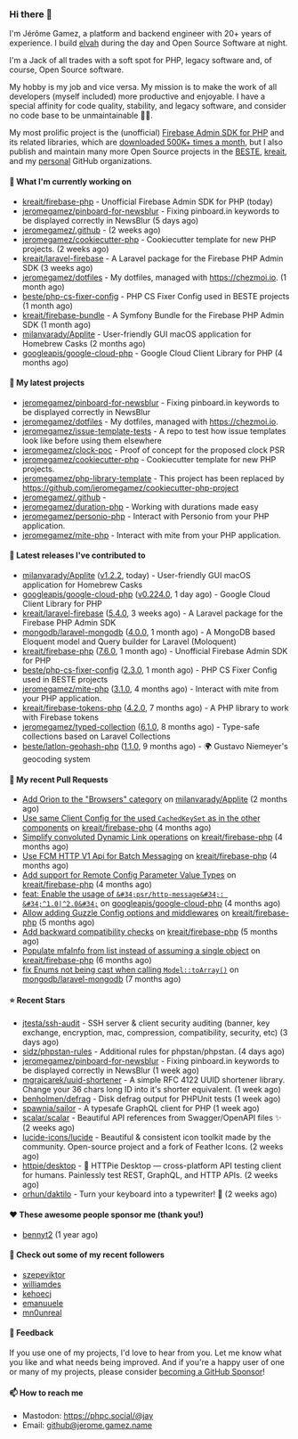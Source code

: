 ### Hi there 👋

I'm Jérôme Gamez, a platform and backend engineer with 20+ years of experience.
I build [elvah](https://www.elvah.de) during the day and Open Source Software
at night.

I'm a Jack of all trades with a soft spot for PHP, legacy software and,
of course, Open Source software.

My hobby is my job and vice versa. My mission is to make the work of all
developers (myself included) more productive and enjoyable.
I have a special affinity for code quality, stability, and legacy software,
and consider no code base to be unmaintainable 💪🏻.

My most prolific project is the (unofficial)
[Firebase Admin SDK for PHP](https://github.com/kreait/firebase-php) and its
related libraries, which are
[downloaded 500K+ times a month](https://packagist.org/packages/kreait/firebase-php/stats), but I also publish and maintain many more Open Source
projects in the [BESTE](https://github.com/beste),
[kreait](https://github.com/kreait), and my
[personal](https://github.com/jeromegamez) GitHub organizations.

#### 👷 What I'm currently working on

- [kreait/firebase-php](https://github.com/kreait/firebase-php) - Unofficial Firebase Admin SDK for PHP (today)
- [jeromegamez/pinboard-for-newsblur](https://github.com/jeromegamez/pinboard-for-newsblur) - Fixing pinboard.in keywords to be displayed correctly in NewsBlur (5 days ago)
- [jeromegamez/.github](https://github.com/jeromegamez/.github) -  (2 weeks ago)
- [jeromegamez/cookiecutter-php](https://github.com/jeromegamez/cookiecutter-php) - Cookiecutter template for new PHP projects. (2 weeks ago)
- [kreait/laravel-firebase](https://github.com/kreait/laravel-firebase) - A Laravel package for the Firebase PHP Admin SDK (3 weeks ago)
- [jeromegamez/dotfiles](https://github.com/jeromegamez/dotfiles) - My dotfiles, managed with https://chezmoi.io. (1 month ago)
- [beste/php-cs-fixer-config](https://github.com/beste/php-cs-fixer-config) - PHP CS Fixer Config used in BESTE projects (1 month ago)
- [kreait/firebase-bundle](https://github.com/kreait/firebase-bundle) - A Symfony Bundle for the Firebase PHP Admin SDK (1 month ago)
- [milanvarady/Applite](https://github.com/milanvarady/Applite) - User-friendly GUI macOS application for Homebrew Casks (2 months ago)
- [googleapis/google-cloud-php](https://github.com/googleapis/google-cloud-php) - Google Cloud Client Library for PHP (4 months ago)

#### 🌱 My latest projects

- [jeromegamez/pinboard-for-newsblur](https://github.com/jeromegamez/pinboard-for-newsblur) - Fixing pinboard.in keywords to be displayed correctly in NewsBlur
- [jeromegamez/dotfiles](https://github.com/jeromegamez/dotfiles) - My dotfiles, managed with https://chezmoi.io.
- [jeromegamez/issue-template-tests](https://github.com/jeromegamez/issue-template-tests) - A repo to test how issue templates look like before using them elsewhere
- [jeromegamez/clock-poc](https://github.com/jeromegamez/clock-poc) - Proof of concept for the proposed clock PSR
- [jeromegamez/cookiecutter-php](https://github.com/jeromegamez/cookiecutter-php) - Cookiecutter template for new PHP projects.
- [jeromegamez/php-library-template](https://github.com/jeromegamez/php-library-template) - This project has been replaced by https://github.com/jeromegamez/cookiecutter-php-project
- [jeromegamez/.github](https://github.com/jeromegamez/.github) - 
- [jeromegamez/duration-php](https://github.com/jeromegamez/duration-php) - Working with durations made easy
- [jeromegamez/personio-php](https://github.com/jeromegamez/personio-php) - Interact with Personio from your PHP application.
- [jeromegamez/mite-php](https://github.com/jeromegamez/mite-php) - Interact with mite from your PHP application.

#### 🔭 Latest releases I've contributed to

- [milanvarady/Applite](https://github.com/milanvarady/Applite) ([v1.2.2](https://github.com/milanvarady/Applite/releases/tag/v1.2.2), today) - User-friendly GUI macOS application for Homebrew Casks
- [googleapis/google-cloud-php](https://github.com/googleapis/google-cloud-php) ([v0.224.0](https://github.com/googleapis/google-cloud-php/releases/tag/v0.224.0), 1 day ago) - Google Cloud Client Library for PHP
- [kreait/laravel-firebase](https://github.com/kreait/laravel-firebase) ([5.4.0](https://github.com/kreait/laravel-firebase/releases/tag/5.4.0), 3 weeks ago) - A Laravel package for the Firebase PHP Admin SDK
- [mongodb/laravel-mongodb](https://github.com/mongodb/laravel-mongodb) ([4.0.0](https://github.com/mongodb/laravel-mongodb/releases/tag/4.0.0), 1 month ago) - A MongoDB based Eloquent model and Query builder for Laravel (Moloquent)
- [kreait/firebase-php](https://github.com/kreait/firebase-php) ([7.6.0](https://github.com/kreait/firebase-php/releases/tag/7.6.0), 1 month ago) - Unofficial Firebase Admin SDK for PHP
- [beste/php-cs-fixer-config](https://github.com/beste/php-cs-fixer-config) ([2.3.0](https://github.com/beste/php-cs-fixer-config/releases/tag/2.3.0), 1 month ago) - PHP CS Fixer Config used in BESTE projects
- [jeromegamez/mite-php](https://github.com/jeromegamez/mite-php) ([3.1.0](https://github.com/jeromegamez/mite-php/releases/tag/3.1.0), 4 months ago) - Interact with mite from your PHP application.
- [kreait/firebase-tokens-php](https://github.com/kreait/firebase-tokens-php) ([4.2.0](https://github.com/kreait/firebase-tokens-php/releases/tag/4.2.0), 7 months ago) - A PHP library to work with Firebase tokens
- [jeromegamez/typed-collection](https://github.com/jeromegamez/typed-collection) ([6.1.0](https://github.com/jeromegamez/typed-collection/releases/tag/6.1.0), 8 months ago) - Type-safe collections based on Laravel Collections
- [beste/latlon-geohash-php](https://github.com/beste/latlon-geohash-php) ([1.1.0](https://github.com/beste/latlon-geohash-php/releases/tag/1.1.0), 9 months ago) - 🌍 Gustavo Niemeyer&#39;s geocoding system

#### 🔨 My recent Pull Requests

- [Add Orion to the &#34;Browsers&#34; category](https://github.com/milanvarady/Applite/pull/21) on [milanvarady/Applite](https://github.com/milanvarady/Applite) (2 months ago)
- [Use same Client Config for the used `CachedKeySet` as in the other components](https://github.com/kreait/firebase-php/pull/813) on [kreait/firebase-php](https://github.com/kreait/firebase-php) (4 months ago)
- [Simplify convoluted Dynamic Link operations](https://github.com/kreait/firebase-php/pull/810) on [kreait/firebase-php](https://github.com/kreait/firebase-php) (4 months ago)
- [Use FCM HTTP V1 Api for Batch Messaging](https://github.com/kreait/firebase-php/pull/805) on [kreait/firebase-php](https://github.com/kreait/firebase-php) (4 months ago)
- [Add support for Remote Config Parameter Value Types](https://github.com/kreait/firebase-php/pull/801) on [kreait/firebase-php](https://github.com/kreait/firebase-php) (4 months ago)
- [feat: Enable the usage of `&#34;psr/http-message&#34;: &#34;^1.0|^2.0&#34;`](https://github.com/googleapis/google-cloud-php/pull/6338) on [googleapis/google-cloud-php](https://github.com/googleapis/google-cloud-php) (4 months ago)
- [Allow adding Guzzle Config options and middlewares](https://github.com/kreait/firebase-php/pull/799) on [kreait/firebase-php](https://github.com/kreait/firebase-php) (5 months ago)
- [Add backward compatibility checks](https://github.com/kreait/firebase-php/pull/792) on [kreait/firebase-php](https://github.com/kreait/firebase-php) (5 months ago)
- [Populate mfaInfo from list instead of assuming a single object](https://github.com/kreait/firebase-php/pull/784) on [kreait/firebase-php](https://github.com/kreait/firebase-php) (6 months ago)
- [fix Enums not being cast when calling `Model::toArray()`](https://github.com/mongodb/laravel-mongodb/pull/2522) on [mongodb/laravel-mongodb](https://github.com/mongodb/laravel-mongodb) (7 months ago)

#### ⭐ Recent Stars

- [jtesta/ssh-audit](https://github.com/jtesta/ssh-audit) - SSH server &amp; client security auditing (banner, key exchange, encryption, mac, compression, compatibility, security, etc) (3 days ago)
- [sidz/phpstan-rules](https://github.com/sidz/phpstan-rules) - Additional rules for phpstan/phpstan.  (4 days ago)
- [jeromegamez/pinboard-for-newsblur](https://github.com/jeromegamez/pinboard-for-newsblur) - Fixing pinboard.in keywords to be displayed correctly in NewsBlur (1 week ago)
- [mgrajcarek/uuid-shortener](https://github.com/mgrajcarek/uuid-shortener) - A simple RFC 4122 UUID shortener library. Change your 36 chars long ID into it&#39;s shorter equivalent. (1 week ago)
- [benholmen/defrag](https://github.com/benholmen/defrag) - Disk defrag output for PHPUnit tests (1 week ago)
- [spawnia/sailor](https://github.com/spawnia/sailor) - A typesafe GraphQL client for PHP (1 week ago)
- [scalar/scalar](https://github.com/scalar/scalar) - Beautiful API references from Swagger/OpenAPI files ✨ (2 weeks ago)
- [lucide-icons/lucide](https://github.com/lucide-icons/lucide) - Beautiful &amp; consistent icon toolkit made by the community. Open-source project and a fork of Feather Icons. (2 weeks ago)
- [httpie/desktop](https://github.com/httpie/desktop) - 🚀 HTTPie Desktop — cross-platform API testing client for humans. Painlessly test REST, GraphQL, and HTTP APIs. (2 weeks ago)
- [orhun/daktilo](https://github.com/orhun/daktilo) - Turn your keyboard into a typewriter! 📇 (2 weeks ago)

#### ❤️ These awesome people sponsor me (thank you!)

- [bennyt2](https://github.com/bennyt2) (1 year ago)

#### 👯 Check out some of my recent followers

- [szepeviktor](https://github.com/szepeviktor)
- [williamdes](https://github.com/williamdes)
- [kehoecj](https://github.com/kehoecj)
- [emanuuele](https://github.com/emanuuele)
- [mn0unreal](https://github.com/mn0unreal)

#### 💬 Feedback

If you use one of my projects, I'd love to hear from you. Let me know what you
like and what needs being improved. And if you're a happy user of one or
many of my projects, please consider
[becoming a GitHub Sponsor](https://github.com/sponsors/jeromegamez)!

#### 📫 How to reach me

- Mastodon: https://phpc.social/@jay
- Email: github@jerome.gamez.name
